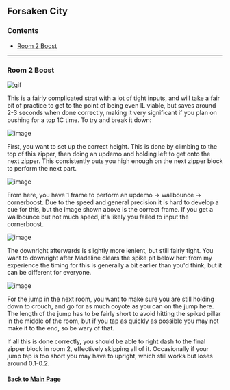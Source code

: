## Forsaken City

### Contents
- [Room 2 Boost](#Room-2-Boost)

- - - -

### Room 2 Boost

![gif](https://github.com/Vapo41/C-Side-Guide/blob/main/images/1cr2boostwebp.webp)

This is a fairly complicated strat with a lot of tight inputs, and will take a fair bit of practice to get to the point of being even IL viable, but saves around 2-3 seconds when done correctly, making it very significant if you plan on pushing for a top 1C time. To try and break it down:

![image](https://cdn.discordapp.com/attachments/785077819771453461/1015976928454398012/1cboost4.png)

First, you want to set up the correct height. This is done by climbing to the top of this zipper, then doing an updemo and holding left to get onto the next zipper. This consistently puts you high enough on the next zipper block to perform the next part.

![image](https://cdn.discordapp.com/attachments/785077819771453461/1015975862006464563/1cboost1.png)

From here, you have 1 frame to perform an updemo -> wallbounce -> cornerboost. Due to the speed and general precision it is hard to develop a cue for this, but the image shown above is the correct frame. If you get a wallbounce but not much speed, it's likely you failed to input the cornerboost.

![image](https://cdn.discordapp.com/attachments/785077819771453461/1015976526220632114/1cboost2.png)

The downright afterwards is slightly more lenient, but still fairly tight. You want to downright after Madeline clears the spike pit below her: from my experience the timing for this is generally a bit earlier than you'd think, but it can be different for everyone.

![image](https://cdn.discordapp.com/attachments/785077819771453461/1015976750783668325/1cboost3.png)

For the jump in the next room, you want to make sure you are still holding down to crouch, and go for as much coyote as you can on the jump here. The length of the jump has to be fairly short to avoid hitting the spiked pillar in the middle of the room, but if you tap as quickly as possible you may not make it to the end, so be wary of that.

If all this is done correctly, you should be able to right dash to the final zipper block in room 2, effectively skipping all of it. Occasionally if your jump tap is too short you may have to upright, which still works but loses around 0.1-0.2.

#### [Back to Main Page](https://github.com/Vapo41/C-Side-Guide)
